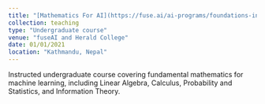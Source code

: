 ```yaml
---
title: "[Mathematics For AI](https://fuse.ai/ai-programs/foundations-in-artificial-intelligence/)"
collection: teaching
type: "Undergraduate course"
venue: "fuseAI and Herald College"
date: 01/01/2021
location: "Kathmandu, Nepal"
---
```

Instructed undergraduate course covering fundamental mathematics for machine learning, including Linear Algebra, Calculus, Probability and Statistics, and Information Theory.